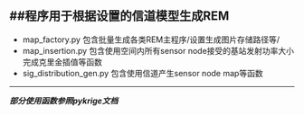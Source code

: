 ##程序用于根据设置的信道模型生成REM
---
+ map_factory.py 包含批量生成各类REM主程序/设置生成图片存储路径等/
+ map_insertion.py 包含使用空间内所有sensor node接受的基站发射功率大小完成克里金插值等函数
+ sig_distribution_gen.py 包含使用信道产生sensor node map等函数
---
***部分使用函数参照pykrige文档***
